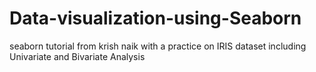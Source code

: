 # Data-visualization-using-Seaborn
seaborn tutorial from krish naik 
with a practice on IRIS dataset
including Univariate and Bivariate Analysis
